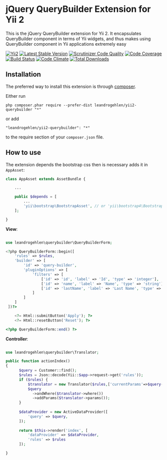 jQuery QueryBuilder Extension for Yii 2
=======================================

This is the jQuery QueryBuilder extension for Yii 2. It encapsulates QueryBuilder component in terms of Yii widgets,
and thus makes using QueryBuilder component in Yii applications extremely easy

[![Yii2](https://img.shields.io/badge/Powered_by-Yii_Framework-green.svg?style=flat)](http://www.yiiframework.com/)
[![Latest Stable Version](https://poser.pugx.org/leandrogehlen/yii2-querybuilder/v/stable.png)](https://packagist.org/packages/leandrogehlen/yii2-querybuilder)
[![Scrutinizer Code Quality](https://scrutinizer-ci.com/g/leandrogehlen/yii2-querybuilder/badges/quality-score.png?b=master)](https://scrutinizer-ci.com/g/leandrogehlen/yii2-querybuilder/?branch=master)
[![Code Coverage](https://scrutinizer-ci.com/g/leandrogehlen/yii2-querybuilder/badges/coverage.png?b=master)](https://scrutinizer-ci.com/g/leandrogehlen/yii2-querybuilder/?branch=master)
[![Build Status](https://travis-ci.org/leandrogehlen/yii2-querybuilder.svg?branch=master)](https://travis-ci.org/leandrogehlen/yii2-querybuilder)
[![Code Climate](https://codeclimate.com/github/leandrogehlen/yii2-querybuilder/badges/gpa.svg)](https://codeclimate.com/github/leandrogehlen/yii2-querybuilder)
[![Total Downloads](https://poser.pugx.org/leandrogehlen/yii2-querybuilder/downloads.png)](https://packagist.org/packages/leandrogehlen/yii2-querybuilder)


Installation
------------

The preferred way to install this extension is through [composer](http://getcomposer.org/download/).

Either run

```
php composer.phar require --prefer-dist leandrogehlen/yii2-querybuilder "*"
```

or add

```
"leandrogehlen/yii2-querybuilder": "*"
```

to the require section of your `composer.json` file.

How to use
----------

The extension depends the bootstrap css then is necessary adds it in `AppAsset`:

```php
class AppAsset extends AssetBundle {

    ...

    public $depends = [
        ...
        'yii\bootstrap\BootstrapAsset', // or 'yii\bootstrap4\BootstrapAsset'
    ];

}
```

**View**:

```php

use leandrogehlen\querybuilder\QueryBuilderForm;

<?php QueryBuilderForm::begin([
    'rules' => $rules,
    'builder' => [
        'id' => 'query-builder',
        'pluginOptions' => [
            'filters' => [
                ['id' => 'id', 'label' => 'Id', 'type' => 'integer'],
                ['id' => 'name', 'label' => 'Name', 'type' => 'string'],
                ['id' => 'lastName', 'label' => 'Last Name', 'type' => 'string']
            ]
        ]
    ]
 ])?>

    <?= Html::submitButton('Apply'); ?>
    <?= Html::resetButton('Reset'); ?>

<?php QueryBuilderForm::end() ?>
```

**Controller**:

```php

use leandrogehlen\querybuilder\Translator;

public function actionIndex()
{
      $query = Customer::find();
      $rules = Json::decode(Yii::$app->request->get('rules'));
      if ($rules) {
          $translator = new Translator($rules,['currentParams'=>$query->params]);
          $query
            ->andWhere($translator->where())
            ->addParams($translator->params());
      }
      
      $dataProvider = new ActiveDataProvider([
          'query' => $query,
      ]);
    
      return $this->render('index', [
          'dataProvider' => $dataProvider,
          'rules' => $rules
      ]);

}
```
